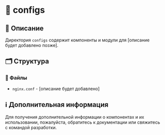 # 📁 configs

## 📝 Описание
Директория `configs` содержит компоненты и модули для [описание будет добавлено позже].

## 🗂️ Структура

### 📄 Файлы

- `nginx.conf` - [описание будет добавлено]

## ℹ️ Дополнительная информация

Для получения дополнительной информации о компонентах и их использовании, пожалуйста, обратитесь к документации или свяжитесь с командой разработки.
